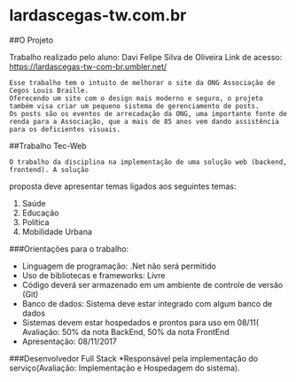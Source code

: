 # lardascegas-tw.com.br

##O Projeto

Trabalho realizado pelo aluno: Davi Felipe Silva de Oliveira
Link de acesso: https://lardascegas-tw-com-br.umbler.net/

	Esse trabalho tem o intuito de melhorar o site da ONG Associação de Cegos Louis Braille.
	Oferecendo um site com o design mais moderno e seguro, o projeto também visa criar um pequeno sistema de gerenciamento de posts.
	Os posts são os eventos de arrecadação da ONG, uma importante fonte de renda para a Associação, que a mais de 85 anos vem dando assistência para os deficientes visuais.

##Trabalho Tec-Web

	O trabalho da disciplina na implementação de uma solução web (backend, frontend). A solução
proposta deve apresentar temas ligados aos seguintes temas:

1. Saúde
2. Educação
3. Política
4. Mobilidade Urbana

###Orientações para o trabalho:
* Linguagem de programação: .Net não será permitido
* Uso de bibliotecas e frameworks: Livre
* Código deverá ser armazenado em um ambiente de controle de versão (Git)
* Banco de dados: Sistema deve estar integrado com algum banco de dados
* Sistemas devem estar hospedados e prontos para uso em 08/11( Avaliação: 50% da nota BackEnd, 50% da nota FrontEnd
* Apresentação: 08/11/2017

###Desenvolvedor Full Stack
*Responsável pela implementação do serviço(Avaliação: Implementação e Hospedagem do sistema).



	